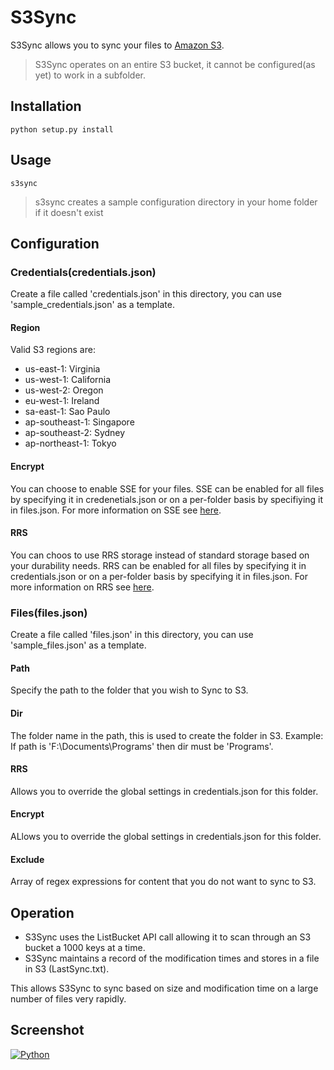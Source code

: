 # S3Sync

S3Sync allows you to sync your files to [Amazon S3](http://aws.amazon.com/s3/).

> S3Sync operates on an entire S3 bucket, it cannot be configured(as yet) to work in a subfolder.

## Installation

```
python setup.py install
```

## Usage

```
s3sync
```

> s3sync creates a sample configuration directory in your home folder if it doesn't exist

## Configuration

### Credentials(credentials.json)

Create a file called 'credentials.json' in this directory, you can use 'sample_credentials.json' as a template.

#### Region

Valid S3 regions are:

* us-east-1: Virginia
* us-west-1: California
* us-west-2: Oregon
* eu-west-1: Ireland
* sa-east-1: Sao Paulo
* ap-southeast-1: Singapore
* ap-southeast-2: Sydney
* ap-northeast-1: Tokyo

#### Encrypt

You can choose to enable SSE for your files. SSE can be enabled for all files by specifying it in credenetials.json or on a per-folder basis by specifiying it in files.json.
For more information on SSE see [here](http://aws.amazon.com/about-aws/whats-new/2011/10/04/amazon-s3-announces-server-side-encryption-support/).

#### RRS

You can choos to use RRS storage instead of standard storage based on your durability needs. RRS can be enabled for all files by specifying it in credentials.json or on a per-folder basis by specifying it in files.json.
For more information on RRS see [here](http://aws.amazon.com/about-aws/whats-new/2010/05/19/announcing-amazon-s3-reduced-redundancy-storage/).

### Files(files.json)

Create a file called 'files.json' in this directory, you can use 'sample_files.json' as a template.

#### Path

Specify the path to the folder that you wish to Sync to S3.

#### Dir

The folder name in the path, this is used to create the folder in S3. Example: If path is 'F:\Documents\Programs' then dir must be 'Programs'.

#### RRS

Allows you to override the global settings in credentials.json for this folder.

#### Encrypt

ALlows you to override the global settings in credentials.json for this folder.

#### Exclude

Array of regex expressions for content that you do not want to sync to S3.

## Operation

* S3Sync uses the ListBucket API call allowing it to scan through an S3 bucket a 1000 keys at a time.
* S3Sync maintains a record of the modification times and stores in a file in S3 (LastSync.txt).

This allows S3Sync to sync based on size and modification time on a large number of files very rapidly.

## Screenshot

[![Python](https://raw.github.com/k3karthic/S3Sync/master/docs/screenshots/python.png)]()
